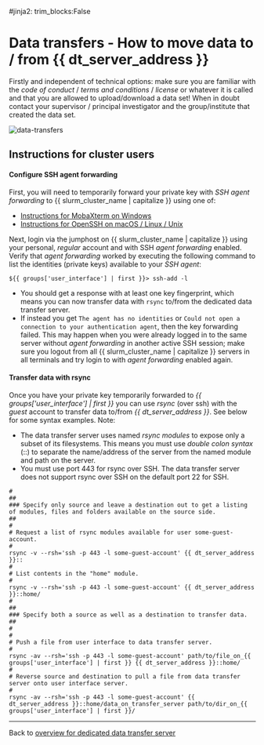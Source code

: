 #jinja2: trim_blocks:False
# Data transfers - How to move data to / from {{ dt_server_address }}

Firstly and independent of technical options: make sure you are familiar with the _code of conduct_ / _terms and conditions_ / _license_ or whatever it is called and that you are allowed to upload/download a data set!
When in doubt contact your supervisor / principal investigator and the group/institute that created the data set.

![data-transfers](img/dedicated-dt-server.svg)

## Instructions for cluster users

#### Configure SSH agent forwarding

First, you will need to temporarily forward your private key with _SSH agent forwarding_ to {{ slurm_cluster_name | capitalize }} using one of:

* [Instructions for MobaXterm on Windows](../ssh-agent-forwarding-mobaxterm/)
* [Instructions for OpenSSH on macOS / Linux / Unix](../ssh-agent-forwarding-openssh/)

Next, login via the jumphost on {{ slurm_cluster_name | capitalize }} using your personal, _regular_ account and with SSH _agent forwarding_ enabled.
Verify that _agent forwarding_ worked by executing the following command to list the identities (private keys) available to your _SSH agent_:
```
${{ groups['user_interface'] | first }}> ssh-add -l
```

* You should get a response with at least one key fingerprint, which means you can now transfer data with ```rsync``` to/from the dedicated data transfer server.
* If instead you get ```The agent has no identities``` or ```Could not open a connection to your authentication agent```, 
  then the key forwarding failed. 
  This may happen when you were already logged in to the same server without _agent forwarding_ in another active SSH session;
  make sure you logout from all {{ slurm_cluster_name | capitalize }} servers in all terminals and try login to with _agent forwarding_ enabled again.

#### Transfer data with rsync

Once you have your private key temporarily forwarded to _{{ groups['user_interface'] | first }}_
you can use _rsync_ (over ssh) with the _guest_ account to transfer data to/from _{{ dt_server_address }}_.
See below for some syntax examples.
Note:

 * The data transfer server uses named _rsync modules_ to expose only a subset of its filesystems.
   This means you must use _double colon syntax_ (::) to separate the name/address of the server from the named module and path on the server.
 * You must use port 443 for rsync over SSH. The data transfer server does not support rsync over SSH on the default port 22 for SSH.

```
#
##
### Specify only source and leave a destination out to get a listing of modules, files and folders available on the source side.
##
#
# Request a list of rsync modules available for user some-guest-account.
#
rsync -v --rsh='ssh -p 443 -l some-guest-account' {{ dt_server_address }}::
#
# List contents in the "home" module.
#
rsync -v --rsh='ssh -p 443 -l some-guest-account' {{ dt_server_address }}::home/
#
##
### Specify both a source as well as a destination to transfer data.
##
#
#
# Push a file from user interface to data transfer server.
#
rsync -av --rsh='ssh -p 443 -l some-guest-account' path/to/file_on_{{ groups['user_interface'] | first }} {{ dt_server_address }}::home/
#
# Reverse source and destination to pull a file from data transfer server onto user interface server.
#
rsync -av --rsh='ssh -p 443 -l some-guest-account' {{ dt_server_address }}::home/data_on_transfer_server path/to/dir_on_{{ groups['user_interface'] | first }}/
```

-----

Back to [overview for dedicated data transfer server](../dedicated-dt-server-overview/)